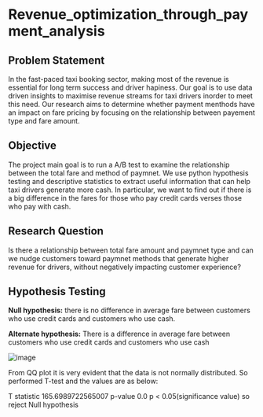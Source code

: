 # Revenue_optimization_through_payment_analysis

## Problem Statement
In the fast-paced taxi booking sector, making most of the revenue is essential for long term success and driver hapiness. Our goal is to use data driven insights to maximise revenue streams for taxi drivers inorder to meet this need. Our research aims to determine whether payment menthods have an impact on fare pricing by focusing on the relationship between payement type and fare amount.

## Objective
The project main goal is to run a A/B test to examine the relationship between the total fare and method of paymnet. We use python hypothesis testing and descriptive statistics to extract useful information that can help taxi drivers generate more cash. In particular, we want to find out if there is a big difference in the fares for those who pay credit cards verses those who pay with cash.

## Research Question

Is there a relationship between total fare amount and paymnet type and can we nudge customers toward paymnet methods that generate higher revenue for drivers, without negatively impacting customer experience?

## Hypothesis Testing

**Null hypothesis:** there is no difference in average fare between customers who use credit cards and customers who use cash.

**Alternate hypothesis:** There is a difference in average fare between customers who use credit cards and customers who use cash

![image](https://github.com/AkhilaKamma/Revenue_optimization_through_payment_analysis/assets/22701124/3f6ce464-58f5-427f-958e-96a15940f040)

From QQ plot it is very evident that the data is not normally distributed. So performed T-test and the values are as below:

T statistic 165.6989722565007 p-value 0.0
p < 0.05(significance value) so reject Null hypothesis


